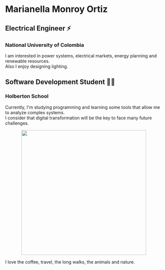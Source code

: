 # Marianella Monroy Ortiz
## Electrical Engineer ⚡
### National University of Colombia
I am interested in power systems, electrical markets, energy planning and renewable resources. <br>
Also I enjoy designing lighting.


## Software Development Student 👩‍💻
### Holberton School
Currently, I'm studying programming and learning some tools that allow me to analyze complex systems. <br>
I consider that digital transformation will be the key to face many future challenges.

<p align="center">
  <img width="400" height="400" src="https://i.ibb.co/nmsKkvp/Getting-Coffee-pana.png">
</p>

I love the coffee, travel, the long walks, the animals and nature. 
